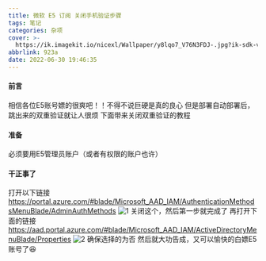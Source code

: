 ```yaml
---
title: 微软 E5 订阅 关闭手机验证步骤
tags: 笔记
categories: 杂项
cover: >-
  https://ik.imagekit.io/nicexl/Wallpaper/y8lqo7_V76N3FDJ-.jpg?ik-sdk-version=javascript-1.4.3&updatedAt=1656590810720
abbrlink: 923a
date: 2022-06-30 19:46:35
---
```


#### 前言

相信各位E5账号嫖的很爽吧！！不得不说巨硬是真的良心
但是部署自动部署后，跳出来的双重验证就让人很烦
下面带来关闭双重验证的教程

#### 准备

必须要用E5管理员账户（或者有权限的账户也许）

#### 干正事了

打开以下链接
https://portal.azure.com/#blade/Microsoft_AAD_IAM/AuthenticationMethodsMenuBlade/AdminAuthMethods
![1](https://ik.imagekit.io/nicexl/text/gfngn_7-CSFJFbp.jpg?ik-sdk-version=javascript-1.4.3&updatedAt=1656590646811)
关闭这个，然后第一步就完成了
再打开下面的链接
https://aad.portal.azure.com/#blade/Microsoft_AAD_IAM/ActiveDirectoryMenuBlade/Properties
![2](https://ik.imagekit.io/nicexl/text/aad.portal.azure.com_0oKWfIH0JN.jpeg?ik-sdk-version=javascript-1.4.3&updatedAt=1656591132768)
确保选择的为否
然后就大功告成，又可以愉快的白嫖E5账号了😆

